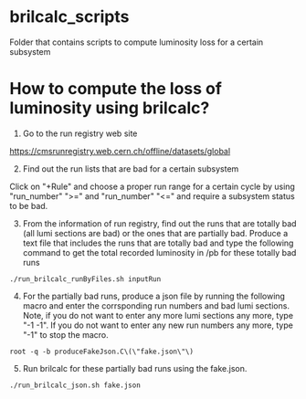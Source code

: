 # brilcalc_scripts
Folder that contains scripts to compute luminosity loss for a certain subsystem

# How to compute the loss of luminosity using brilcalc?

1. Go to the run registry web site

https://cmsrunregistry.web.cern.ch/offline/datasets/global

2. Find out the run lists that are bad for a certain subsystem

Click on "+Rule" and choose a proper run range for a certain cycle by using "run_number" ">=" and "run_number" "<=" and require a subsystem status to be bad.

3. From the information of run registry, find out the runs that are totally bad (all lumi sections are bad) or the ones that are partially bad. Produce a text file that includes the runs that are totally bad and type the following command to get the total recorded luminosity in /pb for these totally bad runs

```
./run_brilcalc_runByFiles.sh inputRun
```

4. For the partially bad runs, produce a json file by running the following macro and enter the corrsponding run numbers and bad lumi sections. Note, if you do not want to enter any more lumi sections any more, type "-1 -1". If you do not want to enter any new run numbers any more, type "-1" to stop the macro.


```
root -q -b produceFakeJson.C\(\"fake.json\"\)
```

5. Run brilcalc for these partially bad runs using the fake.json.

```
./run_brilcalc_json.sh fake.json
```
